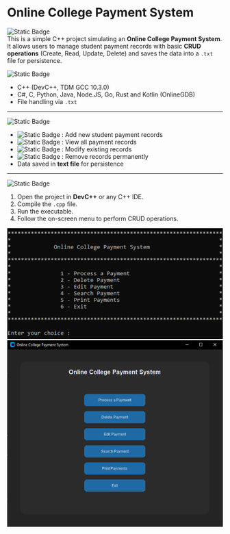 # Online College Payment System

![Static Badge](https://img.shields.io/badge/Description-orange?style=flat)  
This is a simple C++ project simulating an **Online College Payment System**. It allows users to manage student payment records with basic **CRUD operations** (Create, Read, Update, Delete) and saves the data into a `.txt` file for persistence.

![Static Badge](https://img.shields.io/badge/Developed%20With-indigo?style=flat)  
- C++ (DevC++, TDM GCC 10.3.0)
- C#, C, Python, Java, Node.JS, Go, Rust and Kotlin (OnlineGDB)  
- File handling via `.txt`  

---

![Static Badge](https://img.shields.io/badge/Features-cyan?style=flat)
- ![Static Badge](https://img.shields.io/badge/Create-red?style=flat) : Add new student payment records  
- ![Static Badge](https://img.shields.io/badge/Read-green?style=flat) : View all payment records  
- ![Static Badge](https://img.shields.io/badge/Update-blue?style=flat) : Modify existing records  
- ![Static Badge](https://img.shields.io/badge/Update-purple?style=flat) : Remove records permanently  
- Data saved in **text file** for persistence  

---

![Static Badge](https://img.shields.io/badge/How%20to%20Run-magenta?style=flat)
1. Open the project in **DevC++** or any C++ IDE.  
2. Compile the `.cpp` file.  
3. Run the executable.  
4. Follow the on-screen menu to perform CRUD operations.  

![Project Screenshot](image.png)
![Project Screenshots](uiocps.png)
